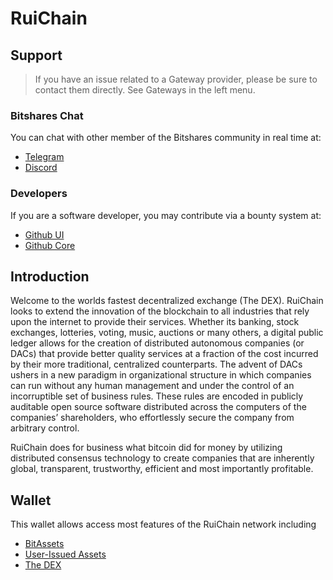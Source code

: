 # RuiChain

## Support

>If you have an issue related to a Gateway provider, please be sure to contact them directly. See Gateways in the left menu.

### Bitshares Chat
You can chat with other member of the Bitshares community in real time at:

- [Telegram](https://t.me/BitSharesDEX)
- [Discord](https://discord.gg/GsjQfAJ)

### Developers
If you are a software developer, you may contribute via a bounty system at:

- [Github UI](https://github.com/RuiChain/rui-ui)
- [Github Core](https://github.com/bitshares/bitshares-core) 

## Introduction
Welcome to the worlds fastest decentralized exchange (The DEX).
RuiChain looks to extend the innovation of the blockchain to all industries
that rely upon the internet to provide their services. Whether its banking,
stock exchanges, lotteries, voting, music, auctions or many others, a digital
public ledger allows for the creation of distributed autonomous companies (or
DACs) that provide better quality services at a fraction of the cost incurred by
their more traditional, centralized counterparts. The advent of DACs ushers in a
new paradigm in organizational structure in which companies can run without any
human management and under the control of an incorruptible set of business
rules. These rules are encoded in publicly auditable open source software
distributed across the computers of the companies’ shareholders, who
effortlessly secure the company from arbitrary control.

RuiChain does for business what bitcoin did for money by utilizing distributed
consensus technology to create companies that are inherently global,
transparent, trustworthy, efficient and most importantly profitable.

## Wallet
This wallet allows access most features of the RuiChain network including

- [BitAssets](/help/assets/mpa)
- [User-Issued Assets](/help/assets/uia)
- [The DEX](/help/dex/introduction)
